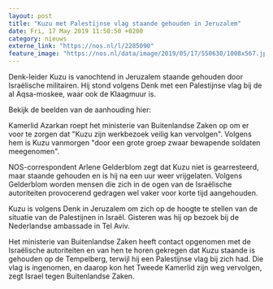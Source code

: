 ```yaml
---
layout: post
title: "Kuzu met Palestijnse vlag staande gehouden in Jeruzalem"
date: Fri, 17 May 2019 11:50:50 +0200
category: nieuws
externe_link: "https://nos.nl/l/2285090"
feature_image: "https://nos.nl/data/image/2019/05/17/550630/1008x567.jpg"
---
```


<p>Denk-leider Kuzu is vanochtend in Jeruzalem staande gehouden door Israëlische militairen. Hij stond volgens Denk met een Palestijnse vlag bij de al Aqsa-moskee, waar ook de Klaagmuur is.</p>
<p>Bekijk de beelden van de aanhouding hier: </p>
<p>Kamerlid Azarkan roept het ministerie van Buitenlandse Zaken op om er voor te zorgen dat "Kuzu zijn werkbezoek veilig kan vervolgen". Volgens hem is Kuzu vanmorgen "door een grote groep zwaar bewapende soldaten meegenomen".</p>
<p>NOS-correspondent Arlene Gelderblom zegt dat Kuzu niet is gearresteerd, maar staande gehouden en is hij na een uur weer vrijgelaten. Volgens Gelderblom worden mensen die zich in de ogen van de Israëlische autoriteiten provocerend gedragen wel vaker voor korte tijd aangehouden.</p>
<p>Kuzu is volgens Denk in Jeruzalem om zich op de hoogte te stellen van de situatie van de Palestijnen in Israël. Gisteren was hij op bezoek bij de Nederlandse ambassade in Tel Aviv.</p>
<p>Het ministerie van Buitenlandse Zaken heeft contact opgenomen met de Israëlische autoriteiten en van hen te horen gekregen dat Kuzu staande is gehouden op de Tempelberg, terwijl hij een Palestijnse vlag bij zich had. Die vlag is ingenomen, en daarop kon het Tweede Kamerlid zijn weg vervolgen, zegt Israel tegen Buitenlandse Zaken.</p>
